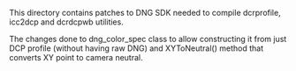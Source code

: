 This directory contains patches to DNG SDK needed to compile dcrprofile, icc2dcp and dcrdcpwb utilities.

The changes done to dng_color_spec class to allow constructing it from just DCP profile (without having raw DNG) and XYToNeutral() method that converts XY point to camera neutral.